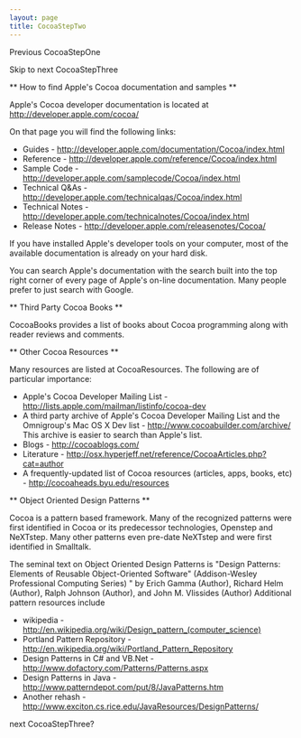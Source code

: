 ```yaml
---
layout: page
title: CocoaStepTwo
---
```


Previous CocoaStepOne

Skip to next CocoaStepThree

** How to find Apple's Cocoa documentation and samples **

Apple's Cocoa developer documentation is located at http://developer.apple.com/cocoa/

On that page you will find the following links:

* Guides - http://developer.apple.com/documentation/Cocoa/index.html
* Reference - http://developer.apple.com/reference/Cocoa/index.html
* Sample Code - http://developer.apple.com/samplecode/Cocoa/index.html
* Technical Q&As - http://developer.apple.com/technicalqas/Cocoa/index.html
* Technical Notes - http://developer.apple.com/technicalnotes/Cocoa/index.html
* Release Notes - http://developer.apple.com/releasenotes/Cocoa/


If you have installed Apple's developer tools on your computer, most of the available documentation is already on your hard disk.

You can search Apple's documentation with the search built into the top right corner of every page of Apple's on-line documentation.  Many people prefer to just search with Google.

** Third Party Cocoa Books **

CocoaBooks provides a list of books about Cocoa programming along with reader reviews and comments.


** Other Cocoa Resources **

Many resources are listed at CocoaResources.  The following are of particular importance:


* Apple's Cocoa Developer Mailing List - http://lists.apple.com/mailman/listinfo/cocoa-dev
* A third party archive of Apple's Cocoa Developer Mailing List and the Omnigroup's Mac OS X Dev list - http://www.cocoabuilder.com/archive/  This archive is easier to search than Apple's list.
* Blogs - http://cocoablogs.com/
* Literature - http://osx.hyperjeff.net/reference/CocoaArticles.php?cat=author
* A frequently-updated list of Cocoa resources (articles, apps, books, etc) - http://cocoaheads.byu.edu/resources


** Object Oriented Design Patterns **

Cocoa is a pattern based framework.  Many of the recognized patterns were first identified in Cocoa or its predecessor technologies, Openstep and NeXTstep.  Many other patterns even pre-date NeXTstep and were first identified in Smalltalk.

The seminal text on Object Oriented Design Patterns is "Design Patterns: Elements of Reusable Object-Oriented Software" (Addison-Wesley Professional Computing Series) " by Erich Gamma (Author), Richard Helm (Author), Ralph Johnson (Author), and John M. Vlissides (Author) 
Additional pattern resources include 


* wikipedia - http://en.wikipedia.org/wiki/Design_pattern_(computer_science)
* Portland Pattern Repository - http://en.wikipedia.org/wiki/Portland_Pattern_Repository
* Design Patterns in C# and VB.Net - http://www.dofactory.com/Patterns/Patterns.aspx
* Design Patterns in Java - http://www.patterndepot.com/put/8/JavaPatterns.htm
* Another rehash - http://www.exciton.cs.rice.edu/JavaResources/DesignPatterns/


next CocoaStepThree?

